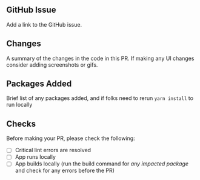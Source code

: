 ## GitHub Issue

Add a link to the GitHub issue.

## Changes

A summary of the changes in the code in this PR. If making any UI changes consider adding screenshots or gifs.

## Packages Added

Brief list of any packages added, and if folks need to rerun `yarn install` to run locally

## Checks

Before making your PR, please check the following:

- [ ] Critical lint errors are resolved
- [ ] App runs locally
- [ ] App builds locally (run the build command for *any impacted package* and check for any errors before the PR)
